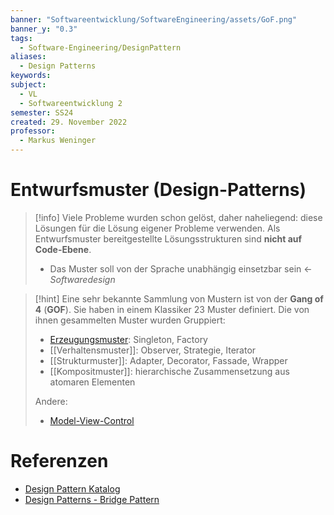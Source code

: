 ```yaml
---
banner: "Softwareentwicklung/SoftwareEngineering/assets/GoF.png"
banner_y: "0.3"
tags:
  - Software-Engineering/DesignPattern
aliases:
  - Design Patterns
keywords: 
subject:
  - VL
  - Softwareentwicklung 2
semester: SS24
created: 29. November 2022
professor:
  - Markus Weninger
---
```

 

# Entwurfsmuster (Design-Patterns)

> [!info] Viele Probleme wurden schon gelöst, daher naheliegend: diese Lösungen für die Lösung eigener Probleme verwenden.
> Als Entwurfsmuster bereitgestellte Lösungsstrukturen sind **nicht auf Code-Ebene**.
> - Das Muster soll von der Sprache unabhängig einsetzbar sein $\gets$ *Softwaredesign*


> [!hint] Eine sehr bekannte Sammlung von Mustern ist von der **Gang of 4** (**GOF**).
> Sie haben in einem Klassiker 23 Muster definiert. Die von ihnen gesammelten Muster wurden Gruppiert:
> - [Erzeugungsmuster](Erzeugungsmuster.md): Singleton, Factory
> - [[Verhaltensmuster]]: Observer, Strategie, Iterator
> - [[Strukturmuster]]: Adapter, Decorator, Fassade, Wrapper
> - [[Kompositmuster]]: hierarchische Zusammensetzung aus atomaren Elementen
> 
> Andere:
> - [Model-View-Control](Model-View-Control.md)

# Referenzen

- [Design Pattern Katalog](https://www.philipphauer.de/study/se/design-pattern.php) 
- [Design Patterns - Bridge Pattern](https://www.tutorialspoint.com/design_pattern/bridge_pattern.htm)